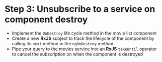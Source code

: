# Step 3: Unsubscribe to a service on component destroy
<div class="dense">

- Implement the `OnDestroy` life cycle method in the movie list component
- Create a new **RxJS** subject to track the lifecycle of the component by calling its `next` method in the `ngOnDestroy` method
- Pipe your query to the movies service into an **RxJS** `takeUntil` operator to cancel the subscription on when the component is destroyed

</div>
